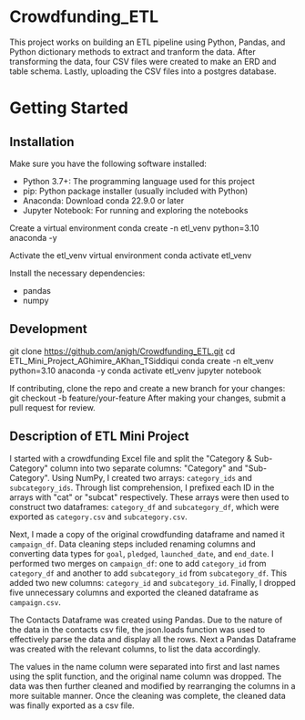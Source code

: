 # Crowdfunding_ETL
This project works on building an ETL pipeline using Python, Pandas, and Python dictionary methods to extract and tranform the data. After transforming the data, four CSV files were created to make an ERD and table schema. Lastly, uploading the CSV files into a postgres database. 

# Getting Started
## Installation
Make sure you have the following software installed:
- Python 3.7+: The programming language used for this project
- pip: Python package installer (usually included with Python)
- Anaconda: Download conda 22.9.0 or later
- Jupyter Notebook: For running and exploring the notebooks
  
Create a virtual environment conda create -n etl_venv python=3.10 anaconda -y

Activate the etl_venv virtual environment conda activate etl_venv

Install the necessary dependencies:
- pandas
- numpy

## Development
git clone https://github.com/anjgh/Crowdfunding_ETL.git cd ETL_Mini_Project_AGhimire_AKhan_TSiddiqui conda create -n elt_venv python=3.10 anaconda -y conda activate etl_venv jupyter notebook

If contributing, clone the repo and create a new branch for your changes: git checkout -b feature/your-feature After making your changes, submit a pull request for review.

## Description of ETL Mini Project
I started with a crowdfunding Excel file and split the "Category & Sub-Category" column into two separate columns: "Category" and "Sub-Category". Using NumPy, I created two arrays: `category_ids` and `subcategory_ids`. Through list comprehension, I prefixed each ID in the arrays with "cat" or "subcat" respectively. These arrays were then used to construct two dataframes: `category_df` and `subcategory_df`, which were exported as `category.csv` and `subcategory.csv`.

Next, I made a copy of the original crowdfunding dataframe and named it `campaign_df`. Data cleaning steps included renaming columns and converting data types for `goal`, `pledged`, `launched_date`, and `end_date`. I performed two merges on `campaign_df`: one to add `category_id` from `category_df` and another to add `subcategory_id` from `subcategory_df`. This added two new columns: `category_id` and `subcategory_id`. Finally, I dropped five unnecessary columns and exported the cleaned dataframe as `campaign.csv`. 


The Contacts Dataframe was created using Pandas. Due to the nature of the data in the contacts csv file, the json.loads function was used to effectively parse the data and display all the rows. Next a Pandas Dataframe was created with the relevant columns, to list the data accordingly.

The values in the name column were separated into first and last names using the split function, and the original name column was dropped. The data was then further cleaned and modified by rearranging the columns in a more suitable manner. Once the cleaning was complete, the cleaned data was finally exported as a csv file.
